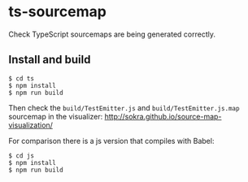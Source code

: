 # ts-sourcemap

Check TypeScript sourcemaps are being generated correctly.


## Install and build

```
$ cd ts
$ npm install
$ npm run build
```

Then check the `build/TestEmitter.js` and `build/TestEmitter.js.map` sourcemap in the visualizer: http://sokra.github.io/source-map-visualization/



For comparison there is a js version that compiles with Babel:

```
$ cd js
$ npm install
$ npm run build
```